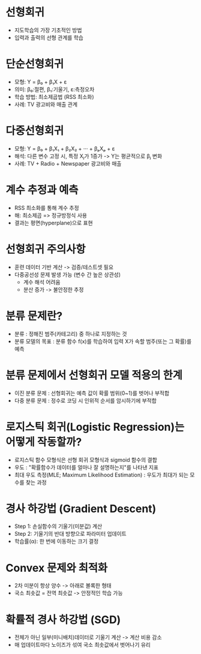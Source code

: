 # 선형회귀
* 지도학습의 가장 기초적인 방법
* 입력과 출력의 선형 관계를 학습

# 단순선형회귀
* 모형: Y = β₀ + β₁X + ε
* 의미: β₀:절편, β₁:기울기, ε:측정오차
* 학습 방법: 최소제곱법 (RSS 최소화)
* 사례: TV 광고비와 매출 관계

# 다중선형회귀
* 모형: Y = β₀ + β₁X₁ + β₂X₂ + ··· + βₚXₚ + ε
* 해석: 다른 변수 고정 시, 특정 Xⱼ가 1증가 -> Y는 평균적으로 βⱼ 변화
* 사례: TV + Radio + Newspaper 광고비와 매출

# 계수 추정과 예측
* RSS 최소화를 통해 계수 추정
* 해: 최소제곱 => 정규방정식 사용
* 결과는 평면(hyperplane)으로 표현

# 선형회귀 주의사항
* 훈련 데이터 기반 계산 -> 검증/테스트셋 필요
* 다중공선성 문제 발생 가능 (변수 간 높은 상관성)
  * 계수 해석 어려움
  * 분산 증가 -> 불안정한 추정

# 분류 문제란?
* 분류 : 정해진 범주(카테고리) 중 하나로 지정하는 것
* 분류 모델의 목표 : 분류 함수 f(x)를 학습하여 입력 X가 속할 범주(또는 그 확률)를 예측

# 분류 문제에서 선형회귀 모델 적용의 한계
* 이진 분류 문제 : 선형회귀는 예측 값이 확률 범위(0~1)를 벗어나 부적합
* 다중 분류 문제 : 정수로 코딩 시 인위적 순서를 암시하기에 부적합

# 로지스틱 회귀(Logistic Regression)는 어떻게 작동할까?
* 로지스틱 함수 모형식은 선형 회귀 모형식과 sigmoid 함수의 결합
* 우도 : "확률함수가 데이터를 얼마나 잘 설명하는지"를 나타낸 지표
* 최대 우도 측정(MLE; Maximum Likelihood Estimation) : 우도가 최대가 되는 모수를 찾는 과정

# 경사 하강법 (Gradient Descent)
* Step 1: 손실함수의 기울기(미분값) 계산
* Step 2: 기울기의 반대 방향으로 파라미터 업데이트
* 학습률(α): 한 번에 이동하는 크기 결정

# Convex 문제와 최적화
* 2차 미분이 항상 양수 -> 아래로 볼록한 형태
* 국소 최솟값 = 전역 최솟값 -> 안정적인 학습 가능

# 확률적 경사 하강법 (SGD) 
* 전체가 아닌 일부(미니배치)데이터로 기울기 계산 -> 계산 비용 감소
* 매 업데이트마다 노이즈가 섞여 국소 최솟값에서 벗어나기 유리